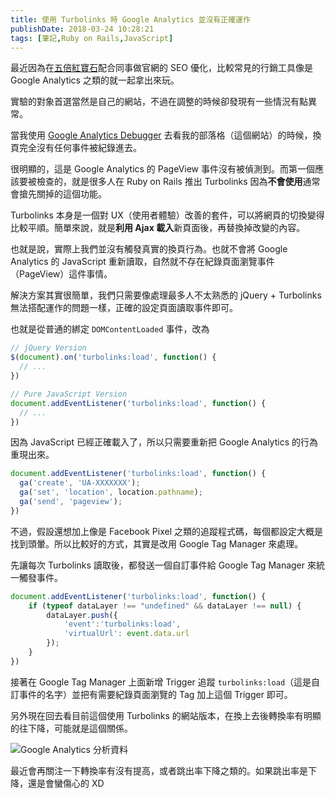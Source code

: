 ```yaml
---
title: 使用 Turbolinks 時 Google Analytics 並沒有正確運作
publishDate: 2018-03-24 10:28:21
tags: [筆記,Ruby on Rails,JavaScript]
---
```


最近因為在[五倍紅寶石](https://5xruby.tw)配合同事做官網的 SEO 優化，比較常見的行銷工具像是 Google Analytics 之類的就一起拿出來玩。

實驗的對象首選當然是自己的網站，不過在調整的時候卻發現有一些情況有點異常。

<!--more-->

當我使用 [Google Analytics Debugger](https://chrome.google.com/webstore/detail/google-analytics-debugger/jnkmfdileelhofjcijamephohjechhna?hl=zh-TW) 去看我的部落格（這個網站）的時候，換頁完全沒有任何事件被紀錄進去。

很明顯的，這是 Google Analytics 的 PageView 事件沒有被偵測到。而第一個應該要被檢查的，就是很多人在 Ruby on Rails 推出 Turbolinks 因為**不會使用**通常會搶先關掉的這個功能。

Turbolinks 本身是一個對 UX（使用者體驗）改善的套件，可以將網頁的切換變得比較平順。簡單來說，就是**利用 Ajax 載入**新頁面後，再替換掉改變的內容。

也就是說，實際上我們並沒有觸發真實的換頁行為。也就不會將 Google Analytics 的 JavaScript 重新讀取，自然就不存在紀錄頁面瀏覽事件（PageView）這件事情。

解決方案其實很簡單，我們只需要像處理最多人不太熟悉的 jQuery + Turbolinks 無法搭配運作的問題一樣，正確的設定頁面讀取事件即可。

也就是從普通的綁定 `DOMContentLoaded` 事件，改為

```js
// jQuery Version
$(document).on('turbolinks:load', function() {
  // ...
})

// Pure JavaScript Version
document.addEventListener('turbolinks:load', function() {
  // ...
})
```

因為 JavaScript 已經正確載入了，所以只需要重新把 Google Analytics 的行為重現出來。

```js
document.addEventListener('turbolinks:load', function() {
  ga('create', 'UA-XXXXXXX');
  ga('set', 'location', location.pathname);
  ga('send', 'pageview');
})
```

不過，假設還想加上像是 Facebook Pixel 之類的追蹤程式碼，每個都設定大概是找到頭暈。所以比較好的方式，其實是改用 Google Tag Manager 來處理。

先讓每次 Turbolinks 讀取後，都發送一個自訂事件給 Google Tag Manager 來統一觸發事件。

```js
document.addEventListener('turbolinks:load', function() {
    if (typeof dataLayer !== "undefined" && dataLayer !== null) {
        dataLayer.push({
            'event':'turbolinks:load',
            'virtualUrl': event.data.url
        });
    }
})
```

接著在 Google Tag Manager 上面新增 Trigger 追蹤 `turbolinks:load`（這是自訂事件的名字）並把有需要紀錄頁面瀏覽的 Tag 加上這個 Trigger 即可。

另外現在回去看目前這個使用 Turbolinks 的網站版本，在換上去後轉換率有明顯的往下降，可能就是這個關係。

![Google Analytics 分析資料](https://blog.frost.tw/images/google-analytics-not-correct-when-using-turbolinks/ratio.png)

最近會再關注一下轉換率有沒有提高，或者跳出率下降之類的。如果跳出率是下降，還是會蠻傷心的 XD
